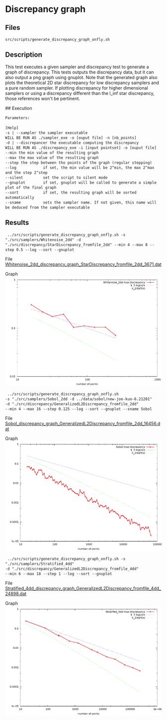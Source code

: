 # Discrepancy graph

## Files

    src/scripts/generate_discrepancy_graph_onfly.sh

## Description

This test executes a given sampler and discrepancy test to generate a graph of discrepancy. This tests outputs the discrepancy data, but it can also output a png graph using gnuplot. Note that the generated graph also plots the theoretical 2D star discrepancy for low discrepancy samplers and a pure random sampler. If plotting discrepancy for higher dimensional samplers or using a discrepancy different than the l_inf star discrepancy, those references won't be pertinent.

## Execution

```
Parameters:  

[Help]
-s | --sampler the sampler executable
WILL BE RUN AS ./sampler_exe -o [ouput file] -n [nb_points]
-d | --discrepancer the executable computing the discrepancy
WILL BE RUN AS ./discrepancy_exe -i [input pointset] -o [ouput file]
--min the min value of the resulting graph
--max the max value of the resulting graph
--step the step between tho points of the graph (regular stepping)
--log 			 if set, the min value will be 2^min, the max 2^max and the step 2^step
--silent 		 set the script to silent mode
--gnuplot		 if set, gnuplot will be called to generate a simple plot of the final graph
--sort 			 if set, the resulting graph will be sorted automatically
--sname 		 sets the sampler name. If not given, this name will be deduced from the sampler executable
```

## Results

     ../src/scripts/generate_discrepancy_graph_onfly.sh -s "./src/samplers/Whitenoise_2dd" -d "./src/discrepancy/StarDiscrepancy_fromfile_2dd" --min 4 --max 8 --step 0.5 --log --sort --gnuplot

File  
[Whitenoise_2dd_discrepancy_graph_StarDiscrepancy_fromfile_2dd_3671.dat](data/discrepancy_graph/Whitenoise_2dd_discrepancy_graph_StarDiscrepancy_fromfile_2dd_3671.dat)

Graph  
[![](data/discrepancy_graph/Whitenoise_2dd_discrepancy_graph_StarDiscrepancy_fromfile_2dd_3671.png)](data/discrepancy_graph/Whitenoise_2dd_discrepancy_graph_StarDiscrepancy_fromfile_2dd_3671.png)

```
 ../src/scripts/generate_discrepancy_graph_onfly.sh
-s "./src/samplers/Sobol_2dd -d ../data/sobol/new-joe-kuo-6.21201"
-d "./src/discrepancy/GeneralizedL2Discrepancy_fromfile_2dd"
--min 4 --max 16 --step 0.125 --log --sort --gnuplot --sname Sobol
```

File  
[Sobol_discrepancy_graph_GeneralizedL2Discrepancy_fromfile_2dd_16456.dat](data/discrepancy_graph/Sobol_discrepancy_graph_GeneralizedL2Discrepancy_fromfile_2dd_16456.dat)

Graph  
[![](data/discrepancy_graph/Sobol_discrepancy_graph_GeneralizedL2Discrepancy_fromfile_2dd_16456.png)](data/discrepancy_graph/Sobol_discrepancy_graph_GeneralizedL2Discrepancy_fromfile_2dd_16456.png)

```
 ../src/scripts/generate_discrepancy_graph_onfly.sh -s "./src/samplers/Stratified_4dd"
-d "./src/discrepancy/GeneralizedL2Discrepancy_fromfile_4dd"
--min 6 --max 18 --step 1 --log --sort --gnuplot
```

File  
[Stratified_4dd_discrepancy_graph_GeneralizedL2Discrepancy_fromfile_4dd_24898.dat](data/discrepancy_graph/Stratified_4dd_discrepancy_graph_GeneralizedL2Discrepancy_fromfile_4dd_24898.dat)

Graph  
[![](data/discrepancy_graph/Stratified_4dd_discrepancy_graph_GeneralizedL2Discrepancy_fromfile_4dd_24898.png)](data/discrepancy_graph/Stratified_4dd_discrepancy_graph_GeneralizedL2Discrepancy_fromfile_4dd_24898.png)
